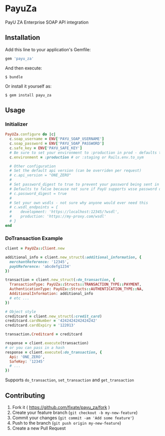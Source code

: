 # PayuZa

PayU ZA Enterprise SOAP API integration

## Installation

Add this line to your application's Gemfile:

```ruby
gem 'payu_za'
```

And then execute:

    $ bundle

Or install it yourself as:

    $ gem install payu_za

## Usage

### Initializer

```ruby
PayUZa.configure do |c|
  c.soap_username = ENV['PAYU_SOAP_USERNAME']
  c.soap_password = ENV['PAYU_SOAP_PASSWORD']
  c.safe_key = ENV['PAYU_SAFE_KEY']
  # Be sure to set your environment to :production in prod - defaults to :staging
  c.environment = :production # or :staging or Rails.env.to_sym

  # Other configuration
  # Set the default api version (can be overriden per request)
  # c.api_version = "ONE_ZERO"
  #
  # Set password_digest to true to prevent your password being sent in clear text
  # Defaults to false because not sure if PayU supports wsse password digest
  # c.password_digest = true
  #
  # Set your own wsdls - not sure why anyone would ever need this
  # c.wsdl_endpoints = {
  #    development: 'https://localhost:12345/?wsdl',
  #    production: 'https://my-proxy.com/wsdl'
  # }
end
```

### DoTransaction Example

```ruby
client = PayUZa::Client.new

additional_info = client.new_struct(:additional_information, {
  merchantReference: '12345',
  payUReference: 'abcdefg1234'
})

transaction = client.new_struct(:do_transaction, {
  TransactionType: PayUZa::Structs::TRANSACTION_TYPE::PAYMENT,
  AuthenticationType: PayUZa::Structs::AUTHENTICATION_TYPE::NA,
  AdditionalInformation: additional_info
  # etc ...
})

# Object style
creditcard = client.new_struct(:credit_card)
creditcard.cardNumber = '4242424242424242'
creditcard.cardExpiry = '122013'

transaction.Creditcard = creditcard

response = client.execute(transaction)
# or you can pass in a hash
response = client.execute(:do_transaction, {
  Api: 'ONE_ZERO',
  SafeKey: '12345'
  # ...
})

```

Supports `do_transaction`, `set_transaction` and `get_transaction`

## Contributing

1. Fork it ( https://github.com/fixate/payu_za/fork )
2. Create your feature branch (`git checkout -b my-new-feature`)
3. Commit your changes (`git commit -am 'Add some feature'`)
4. Push to the branch (`git push origin my-new-feature`)
5. Create a new Pull Request
